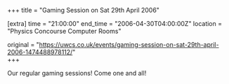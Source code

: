 +++
title = "Gaming Session on Sat 29th April 2006"

[extra]
time = "21:00:00"
end_time = "2006-04-30T04:00:00Z"
location = "Physics Concourse Computer Rooms"

original = "https://uwcs.co.uk/events/gaming-session-on-sat-29th-april-2006-1474488978112/"    
+++

Our regular gaming sessions\! Come one and all\!

